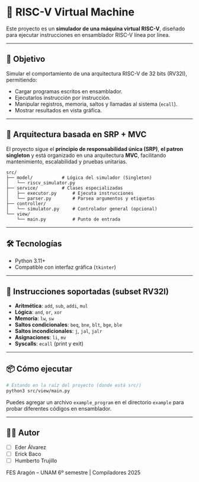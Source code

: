 
# 🧠 RISC-V Virtual Machine

Este proyecto es un **simulador de una máquina virtual RISC-V**, diseñado para ejecutar instrucciones en ensamblador RISC-V línea por línea. 

---

## 🚀 Objetivo

Simular el comportamiento de una arquitectura RISC-V de 32 bits (RV32I), permitiendo:

* Cargar programas escritos en ensamblador.
* Ejecutarlos instrucción por instrucción.
* Manipular registros, memoria, saltos y llamadas al sistema (`ecall`).
* Mostrar resultados en vista gráfica.

---

## 🧱 Arquitectura basada en SRP + MVC

El proyecto sigue el **principio de responsabilidad única (SRP)**, **el patron singleton** y está organizado en una arquitectura **MVC**, facilitando mantenimiento, escalabilidad y pruebas unitarias.

```
src/
├── model/           # Lógica del simulador (Singleton)
│   └── riscv_simulator.py
├── service/         # Clases especializadas
│   ├── executor.py      # Ejecuta instrucciones
│   └── parser.py        # Parsea argumentos y etiquetas
├── controller/
│   └── simulator.py     # Controlador general (opcional)
└── view/
    └── main.py          # Punto de entrada
```

---

## 🛠️ Tecnologías

* Python 3.11+
* Compatible con interfaz gráfica (`tkinter`) 

---

## 🧪 Instrucciones soportadas (subset RV32I)

* **Aritmética**: `add`, `sub`, `addi`, `mul`
* **Lógica**: `and`, `or`, `xor`
* **Memoria**: `lw`, `sw`
* **Saltos condicionales**: `beq`, `bne`, `blt`, `bge`, `ble`
* **Saltos incondicionales**: `j`, `jal`, `jalr`
* **Asignaciones**: `li`, `mv`
* **Syscalls**: `ecall` (print y exit)

---

## 📦 Cómo ejecutar

```bash
# Estando en la raíz del proyecto (donde está src/)
python3 src/view/main.py
```

Puedes agregar un archivo `example_program` en el directorio `example` para probar diferentes códigos en ensamblador.

---

## 👨‍💻 Autor

* [ ] Eder Álvarez
* [ ] Erick Baco
* [ ] Humberto Trujillo

FES Aragón – UNAM
6º semestre | Compiladores 2025

